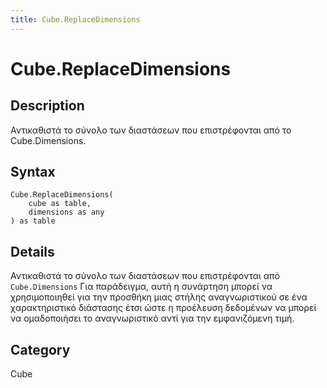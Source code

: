 ```yaml
---
title: Cube.ReplaceDimensions
---
```


# Cube.ReplaceDimensions


## Description

Αντικαθιστά το σύνολο των διαστάσεων που επιστρέφονται από το Cube.Dimensions.


## Syntax

```powerquery
Cube.ReplaceDimensions(
    cube as table,
    dimensions as any
) as table
```


## Details

Αντικαθιστά το σύνολο των διαστάσεων που επιστρέφονται από <code>Cube.Dimensions</code>    Για παράδειγμα, αυτή η συνάρτηση μπορεί να χρησιμοποιηθεί για την προσθήκη μιας στήλης αναγνωριστικού σε ένα χαρακτηριστικό διάστασης έτσι ώστε η προέλευση δεδομένων να μπορεί να ομαδοποιήσει το αναγνωριστικό αντί για την εμφανιζόμενη τιμή.



## Category
Cube

